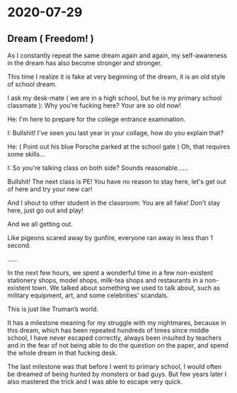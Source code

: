 # 2020-07-29

## Dream ( Freedom! )

As I constantly repeat the same dream again and again, my self-awareness in the dream has also become stronger and stronger.

This time I realize it is fake at very beginning of the dream, it is an old style of school dream.

I ask my desk-mate ( we are in a high school, but he is my primary school classmate ): Why you're fucking here? Your are so old now!

He: I'm here to prepare for the college entrance examination.

I: Bullshit! I've seen you last year in your collage, how do you explain that?

He: ( Point out his blue Porsche parked at the school gate ) Oh, that requires some skills...

I: So you're talking class on both side? Sounds reasonable......

Bullshit! The next class is PE! You have no reason to stay here, let's get out of here and try your new car!

And I shout to other student in the classroom: You are all fake! Don't stay here, just go out and play!

And we all getting out.

Like pigeons scared away by gunfire, everyone ran away in less than 1 second.

……

In the next few hours, we spent a wonderful time in a few non-existent stationery shops, model shops, milk-tea shops and  restaurants in a non-existent town. We talked about something we used to talk about, such as military equipment, art, and some celebrities’ scandals. 

This is just like Truman’s world. 

It has a milestone meaning for my struggle with my nightmares, because in this dream, which has been repeated hundreds of times since middle school, I have never escaped correctly, always been insulted by teachers and in the fear of not being able to do the question on the paper, and spend the whole dream in that fucking desk.

The last milestone was that before I went to primary school, I would often be dreamed of being hunted by monsters or bad guys. But few years later I also mastered the trick and I was able to escape very quick.

